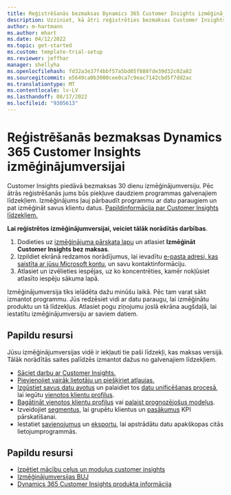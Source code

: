 ```yaml
---
title: Reģistrēšanās bezmaksas Dynamics 365 Customer Insights izmēģinājumversijai
description: Uzziniet, kā ātri reģistrēties bezmaksas Customer Insights izmēģinājumversijai un sākt darbu ar to. Izpētiet programmu un atrodiet papildu mācību resursus.
author: m-hartmann
ms.author: mhart
ms.date: 04/12/2022
ms.topic: get-started
ms.custom: template-trial-setup
ms.reviewer: jeffhar
manager: shellyha
ms.openlocfilehash: fd32a3e37f4bbf57a5bd05f888fde39d32c02a82
ms.sourcegitcommit: e5649ca0b3000cee0ca7c9eac7142cbd5f7dd2ac
ms.translationtype: MT
ms.contentlocale: lv-LV
ms.lasthandoff: 08/17/2022
ms.locfileid: "9305613"
---
```

# <a name="sign-up-for-a-free-dynamics-365-customer-insights-trial"></a>Reģistrēšanās bezmaksas Dynamics 365 Customer Insights izmēģinājumversijai

Customer Insights piedāvā bezmaksas 30 dienu izmēģinājumversiju. Pēc ātrās reģistrēšanās jums būs piekļuve daudziem programmas galvenajiem līdzekļiem. Izmēģinājums ļauj pārbaudīt programmu ar datu paraugiem un pat izmēģināt savus klientu datus. [Papildinformācija par Customer Insights līdzekļiem.](overview.md)

**Lai reģistrētos izmēģinājumversijai, veiciet tālāk norādītās darbības**.

1. Dodieties uz [izmēģinājuma pārskata lapu](https://dynamics.microsoft.com/ai/customer-insights/) un atlasiet **Izmēģināt Customer Insights bez maksas**.
1. Izpildiet ekrānā redzamos norādījumus, lai ievadītu [e-pasta adresi, kas saistīta ar jūsu Microsoft kontu](https://support.microsoft.com/windows/what-is-a-microsoft-account-4a7c48e9-ff5a-e9c6-5a5c-1a57d66c3bfa), un savu kontaktinformāciju.
1. Atlasiet un izvēlieties iespējas, uz ko koncentrēties, kamēr nokļūsiet atlasīto iespēju sākuma lapā.

Izmēģinājumversija tiks ielādēta dažu minūšu laikā. Pēc tam varat sākt izmantot programmu. Jūs redzēsiet vidi ar datu paraugu, lai izmēģinātu produktu un tā līdzekļus. Atlasiet pogu ziņojumu joslā ekrāna augšdaļā, lai iestatītu izmēģinājumversiju ar saviem datiem.

## <a name="what-to-try"></a>Papildu resursi

Jūsu izmēģinājumversijas vidē ir iekļauti tie paši līdzekļi, kas maksas versijā. Tālāk norādītās saites palīdzēs izmantot dažus no galvenajiem līdzekļiem.

- [Sāciet darbu ar Customer Insights.](get-started.md)
- [Pievienojiet vairāk lietotāju un piešķiriet atļaujas.](permissions.md)
- [Izgūstiet savus datu avotus](data-sources.md) un palaidiet tos [datu unificēšanas procesā](data-unification.md), lai iegūtu [vienotos klientu profilus](customer-profiles.md).
- [Bagātināt vienotos klientu profilus](enrichment-hub.md) vai [palaist prognozējošus modeļus](predictions-overview.md).
- Izveidojiet [segmentus](segments.md), lai grupētu klientus un [pasākumus](measures.md) KPI pārskatīšanai.
- Iestatiet [savienojumus](connections.md) un [eksportu](export-destinations.md), lai apstrādātu datu apakškopas citās lietojumprogrammās.

## <a name="additional-resources"></a>Papildu resursi

- [Izpētiet mācību ceļus un moduļus customer insights](/learn/browse/?products=dynamics-cust-insights)
- [Izmēģinājumversijas BUJ](trial-faq.md)
- [Dynamics 365 Customer Insights produkta informācija](https://dynamics.microsoft.com/ai/customer-insights/)
